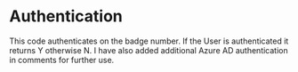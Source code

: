 # Authentication
This code authenticates on the badge number. If the User is authenticated it returns Y otherwise N. I have also added additional Azure AD authentication in comments for further use.
